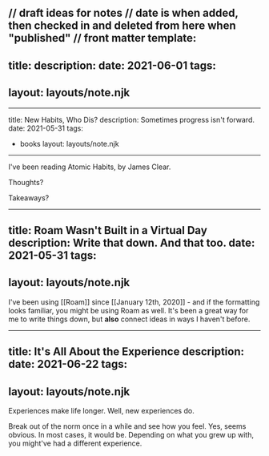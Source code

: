 
// draft ideas for notes
// date is when added, then checked in and deleted from here when "published"
// front matter template:
---
title:
description:
date: 2021-06-01
tags:
  -
layout: layouts/note.njk
---

---
title: New Habits, Who Dis?
description: Sometimes progress isn't forward.
date: 2021-05-31
tags:
  - books
layout: layouts/note.njk
---
I've been reading Atomic Habits, by James Clear.

Thoughts?

Takeaways?

---
title: Roam Wasn't Built in a Virtual Day
description: Write that down. And that too.
date: 2021-05-31
tags:
  -
layout: layouts/note.njk
---
I've been using [[Roam]] since [[January 12th, 2020]] - and if the formatting looks familiar, you might be using Roam as well. It's been a great way for me to write things down, but __also__ connect ideas in ways I haven't before.

---
title: It's All About the Experience
description:
date: 2021-06-22
tags:
  -
layout: layouts/note.njk
---

Experiences make life longer. Well, new experiences do.

Break out of the norm once in a while and see how you feel. Yes, seems obvious. In most cases, it would be. Depending on what you grew up with, you might've had a different experience.
